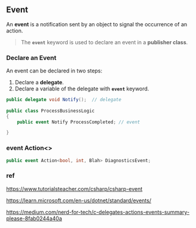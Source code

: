 ## Event

An **event** is a notification sent by an object to signal the occurrence of an action.


> The **`event`** keyword is used to declare an event in a **publisher class**.

### Declare an Event

An event can be declared in two steps:

1.  Declare a **delegate**.
2.  Declare a variable of the delegate with **`event`** keyword.

```cs
public delegate void Notify();  // delegate
                    
public class ProcessBusinessLogic
{
    public event Notify ProcessCompleted; // event

}
```


### event Action<>
```cs
public event Action<bool, int, Blah> DiagnosticsEvent;
```

### ref 
https://www.tutorialsteacher.com/csharp/csharp-event

https://learn.microsoft.com/en-us/dotnet/standard/events/

https://medium.com/nerd-for-tech/c-delegates-actions-events-summary-please-8fab0244a40a
